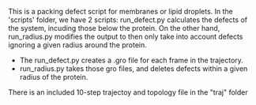 This is a packing defect script for membranes or lipid droplets. In the 'scripts' folder, we have 2 scripts: run_defect.py calculates the defects of the system, incuding those below the protein. On the other hand, run_radius.py modifies the output to then only take into account defects ignoring a given radius around the protein.

* The run_defect.py creates a .gro file for each frame in the trajectory.
* run_radius.py takes those gro files, and deletes defects within a given radius of the protein.

There is an included 10-step trajectoy and topology file in the "traj" folder
